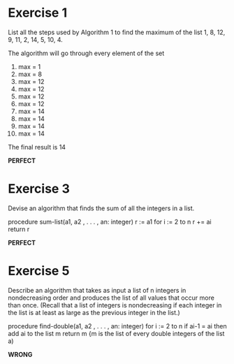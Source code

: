 # Exercise 1

List all the steps used by Algorithm 1 to find the maximum
of the list 1, 8, 12, 9, 11, 2, 14, 5, 10, 4.

The algorithm will go through every element of the set

1. max = 1
2. max = 8
3. max = 12 
4. max = 12
5. max = 12
6. max = 12
7. max = 14
8. max = 14
9. max = 14
10. max = 14

The final result is 14

**PERFECT**

# Exercise 3

Devise an algorithm that finds the sum of all the integers in a list.

procedure sum-list(a1, a2 , . . . , an: integer)
r := a1
for i := 2 to n
   r += ai
return r

**PERFECT**

# Exercise 5
Describe an algorithm that takes as input a list of n integers in nondecreasing order and produces the list of all values that occur more than once. (Recall that a list of integers is nondecreasing if each integer in the list is at least as large as the previous integer in the list.)

procedure find-double(a1, a2 , . . . , an: integer)
for i := 2 to n
    if ai-1 = ai then add ai to the list m
return m
{m is the list of every double integers of the list a)

**WRONG**



